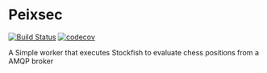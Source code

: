 # Peixsec
[![Build Status](https://travis-ci.com/Extintor/Peixsec.svg?token=ySBoF7gL1qEzUFtntZjQ&branch=master)](https://travis-ci.com/Extintor/Peixsec)
[![codecov](https://codecov.io/gh/Extintor/Peixsec/branch/master/graph/badge.svg?token=buF4QKhYVq)](https://codecov.io/gh/Extintor/Peixsec)

A Simple worker that executes Stockfish to evaluate chess positions from a AMQP broker
